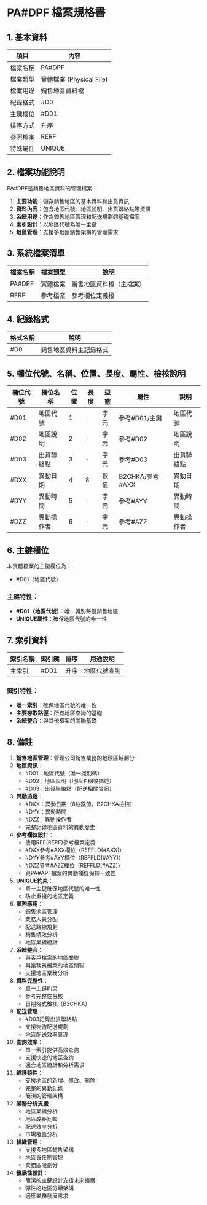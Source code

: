 # PA#DPF 檔案規格書

## 1. 基本資料

| 項目 | 內容 |
|------|------|
| 檔案名稱 | PA#DPF |
| 檔案類型 | 實體檔案 (Physical File) |
| 檔案用途 | 銷售地區資料檔 |
| 紀錄格式 | #D0 |
| 主鍵欄位 | #D01 |
| 排序方式 | 升序 |
| 參照檔案 | RERF |
| 特殊屬性 | UNIQUE |

## 2. 檔案功能說明

PA#DPF是銷售地區資料的管理檔案：

1. **主要功能**：儲存銷售地區的基本資料和出貨資訊
2. **資料內容**：包含地區代號、地區說明、出貨聯絡點等資訊
3. **系統用途**：作為銷售地區管理和配送規劃的基礎檔案
4. **索引設計**：以地區代號為唯一主鍵
5. **地區管理**：支援多地區銷售架構的管理需求

## 3. 系統檔案清單

| 檔案名稱 | 檔案類型 | 說明 |
|----------|----------|------|
| PA#DPF | 實體檔案 | 銷售地區資料檔（主檔案） |
| RERF | 參考檔案 | 參考欄位定義檔 |

## 4. 紀錄格式

| 格式名稱 | 說明 |
|----------|------|
| #D0 | 銷售地區資料主記錄格式 |

## 5. 欄位代號、名稱、位置、長度、屬性、檢核說明

| 欄位代號 | 欄位名稱 | 位置 | 長度 | 型態 | 屬性 | 說明 |
|----------|----------|------|------|------|------|------|
| #D01 | 地區代號 | 1 | - | 字元 | 參考#D01/主鍵 | 地區代號 |
| #D02 | 地區說明 | 2 | - | 字元 | 參考#D02 | 地區說明 |
| #D03 | 出貨聯絡點 | 3 | - | 字元 | 參考#D03 | 出貨聯絡點 |
| #DXX | 異動日期 | 4 | 8 | 數值 | B2CHKA/參考#AXX | 異動日期 |
| #DYY | 異動時間 | 5 | - | 字元 | 參考#AYY | 異動時間 |
| #DZZ | 異動操作者 | 6 | - | 字元 | 參考#AZZ | 異動操作者 |

## 6. 主鍵欄位

本實體檔案的主鍵欄位為：
- #D01（地區代號）

### 主鍵特性：
- **#D01（地區代號）**：唯一識別每個銷售地區
- **UNIQUE屬性**：確保地區代號的唯一性

## 7. 索引資料

| 索引名稱 | 索引鍵 | 排序 | 用途說明 |
|----------|--------|------|----------|
| 主索引 | #D01 | 升序 | 地區代號查詢 |

### 索引特性：
- **唯一索引**：確保地區代號的唯一性
- **主要存取路徑**：所有地區查詢的基礎
- **系統整合**：與其他檔案的關聯基礎

## 8. 備註

1. **銷售地區管理**：管理公司銷售業務的地理區域劃分
2. **地區資訊**：
   - #D01：地區代號（唯一識別碼）
   - #D02：地區說明（地區名稱或描述）
   - #D03：出貨聯絡點（配送相關資訊）
3. **異動追蹤**：
   - #DXX：異動日期（8位數值，B2CHKA檢核）
   - #DYY：異動時間
   - #DZZ：異動操作者
   - 完整記錄地區資料的異動歷史
4. **參考欄位設計**：
   - 使用REF(RERF)參考檔案定義
   - #DXX參考#AXX欄位（REFFLD(#AXX)）
   - #DYY參考#AYY欄位（REFFLD(#AYY)）
   - #DZZ參考#AZZ欄位（REFFLD(#AZZ)）
   - 與PA#APF檔案的異動欄位保持一致性
5. **UNIQUE約束**：
   - 單一主鍵確保地區代號的唯一性
   - 防止重複的地區定義
6. **業務應用**：
   - 銷售地區管理
   - 業務人員分配
   - 配送路線規劃
   - 銷售績效分析
   - 地區業績統計
7. **系統整合**：
   - 與客戶檔案的地區關聯
   - 與業務員檔案的地區關聯
   - 支援地區業務分析
8. **資料完整性**：
   - 單一主鍵約束
   - 參考完整性檢核
   - 日期格式檢核（B2CHKA）
9. **配送管理**：
   - #D03記錄出貨聯絡點
   - 支援物流配送規劃
   - 地區配送效率管理
10. **查詢效率**：
    - 單一索引提供高效查詢
    - 支援快速的地區查詢
    - 適合地區統計和分析需求
11. **維護特性**：
    - 支援地區的新增、修改、刪除
    - 完整的異動記錄
    - 簡潔的管理架構
12. **業務分析支援**：
    - 地區業績分析
    - 地區成長比較
    - 配送效率分析
    - 市場覆蓋分析
13. **組織管理**：
    - 支援多地區銷售架構
    - 地區責任制管理
    - 業務區域劃分
14. **擴展性設計**：
    - 簡潔的主鍵設計支援未來擴展
    - 彈性的地區分類架構
    - 適應業務發展需求 